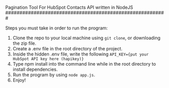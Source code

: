 Pagination Tool For HubSpot Contacts API written in NodeJS
#########################################################

Steps you must take in order to run the program:

1. Clone the repo to your local machine using `git clone`, or downloading the zip file.
2. Create a .env file in the root directory of the project.
3. Inside the hidden .env file, write the following `API_KEY={put your HubSpot API key here (hapikey)}`
4. Type npm install into the command line while in the root directory to install dependencies.
5. Run the program by using `node app.js`.
6. Enjoy!